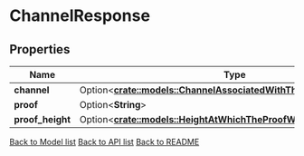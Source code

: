# ChannelResponse

## Properties

| Name             | Type                                                                                                                        | Description | Notes      |
| ---------------- | --------------------------------------------------------------------------------------------------------------------------- | ----------- | ---------- |
| **channel**      | Option<[**crate::models::ChannelAssociatedWithTheRequestIdentifiers**](channel_associated_with_the_request_identifiers.md)> |             | [optional] |
| **proof**        | Option<**String**>                                                                                                          |             | [optional] |
| **proof_height** | Option<[**crate::models::HeightAtWhichTheProofWasRetrieved**](height_at_which_the_proof_was_retrieved.md)>                  |             | [optional] |

[Back to Model list](../README.md#documentation-for-models) [Back to API list](../README.md#documentation-for-api-endpoints) [Back to README](../README.md)
